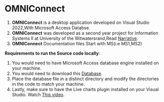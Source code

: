 # OMNIConnect

1. **OMNIConnect** is a desktop application developed on Visual Studio 2022,With Microsoft Access Databse.
2. **OMNIConnect** was developed as a second year project for Information Systems II at University of the Witwatersrand,Read [Narrative](https://github.com/DimakatsoMatlaila/OMNIConnect/blob/master/ProjectNarrative.txt).
3. **OMNIConnect** Documentation files Start with MS(i.e MS1,MS2)

**Requirements to run the Source code locally**:

1. You would need to have Microsoft Access database engine installed on your machine.
2. You would need to download this [Database](https://github.com/DimakatsoMatlaila/OMNIConnect/blob/master/OMNIConnectSystemDB.accdb).
3. Place the database file in a distinct directory and modify the directories in the code to match your machine.
4. Lastly, make sure to have the Live charts plugin installed on your Visual Studio. Watch [This video](https://www.youtube.com/watch?v=abzRwBe6Qsc).
